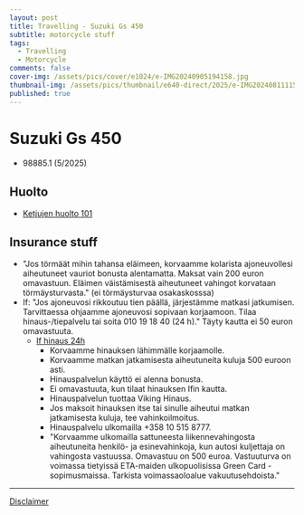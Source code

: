 ```yaml
---
layout: post
title: Travelling - Suzuki Gs 450
subtitle: motorcycle stuff
tags:
  - Travelling
  - Motorcycle
comments: false
cover-img: /assets/pics/cover/e1024/e-IMG20240905194158.jpg
thumbnail-img: /assets/pics/thumbnail/e640-direct/2025/e-IMG20240811115233.jpg
published: true
---
```


# Suzuki Gs 450

- 98885.1 (5/2025)


## Huolto

- [Ketjujen huolto 101](https://customhoj.fi/blogs/mcblogg/motorcycle-chain-maintenance-101-a-guide-to-tensioning-your-chain)

## Insurance stuff

- "Jos törmäät mihin tahansa eläimeen, korvaamme kolarista ajoneuvollesi aiheutuneet vauriot bonusta alentamatta. Maksat vain 200 euron omavastuun. Eläimen väistämisestä aiheutuneet vahingot korvataan törmäysturvasta." (ei törmäysturvaa osakaskosssa)
- If: "Jos ajoneuvosi rikkoutuu tien päällä, järjestämme matkasi jatkumisen. Tarvittaessa ohjaamme ajoneuvosi sopivaan korjaamoon. Tilaa hinaus-/tiepalvelu tai soita 010 19 18 40 (24 h)." Täyty kautta ei 50 euron omavastuuta.
  - [If hinaus 24h](https://www.if.fi/henkiloasiakkaat/vahingot/ajoneuvo/hinaus?itm_source=mypages&itm_medium=link&itm_campaign=hinauspalvelu)
    - Korvaamme hinauksen lähimmälle korjaamolle.
    - Korvaamme matkan jatkamisesta aiheutuneita kuluja 500 euroon asti.
    - Hinauspalvelun käyttö ei alenna bonusta.
    - Ei omavastuuta, kun tilaat hinauksen Ifin kautta.
    - Hinauspalvelun tuottaa Viking Hinaus.
    - Jos maksoit hinauksen itse tai sinulle aiheutui matkan jatkamisesta kuluja, tee vahinkoilmoitus.
    - Hinauspalvelu ulkomailla +358 10 515 8777.
    - "Korvaamme ulkomailla sattuneesta liikennevahingosta aiheutuneita henkilö- ja esinevahinkoja, kun autosi kuljettaja on vahingosta vastuussa. Omavastuu on 500 euroa. Vastuuturva on voimassa tietyissä ETA-maiden ulkopuolisissa Green Card -sopimusmaissa. Tarkista voimassaoloalue vakuutusehdoista."

---

[Disclaimer](https://talonendm.github.io/disclaimer)

